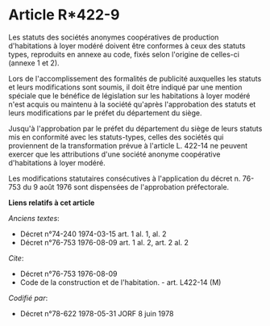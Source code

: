 # Article R*422-9

Les statuts des sociétés anonymes coopératives de production d'habitations à loyer modéré doivent être conformes à ceux des
statuts types, reproduits en annexe au code, fixés selon l'origine de celles-ci (annexe 1 et 2).

Lors de l'accomplissement des formalités de publicité auxquelles les statuts et leurs modifications sont soumis, il doit être
indiqué par une mention spéciale que le bénéfice de législation sur les habitations à loyer modéré n'est acquis ou maintenu à
la société qu'après l'approbation des statuts et leurs modifications par le préfet du département du siège.

Jusqu'à l'approbation par le préfet du département du siège de leurs statuts mis en conformité avec les statuts-types, celles
des sociétés qui proviennent de la transformation prévue à l'article L. 422-14 ne peuvent exercer que les attributions d'une
société anonyme coopérative d'habitations à loyer modéré.

Les modifications statutaires consécutives à l'application du décret n. 76-753 du 9 août 1976 sont dispensées de
l'approbation préfectorale.

**Liens relatifs à cet article**

_Anciens textes_:

  - Décret n°74-240 1974-03-15 art. 1 al. 1, al. 2
  - Décret n°76-753 1976-08-09 art. 1 al. 2, art. 2 al. 2

_Cite_:

  - Décret n°76-753 1976-08-09
  - Code de la construction et de l'habitation. - art. L422-14 (M)

_Codifié par_:

  - Décret n°78-622 1978-05-31 JORF 8 juin 1978
